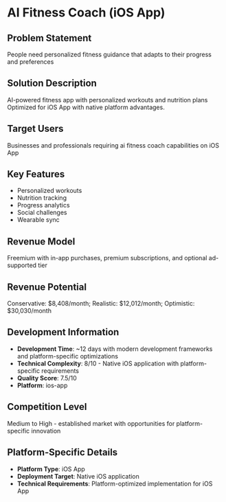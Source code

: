 # AI Fitness Coach (iOS App)

## Problem Statement
People need personalized fitness guidance that adapts to their progress and preferences

## Solution Description
AI-powered fitness app with personalized workouts and nutrition plans Optimized for iOS App with native platform advantages.

## Target Users
Businesses and professionals requiring ai fitness coach capabilities on iOS App

## Key Features
- Personalized workouts
- Nutrition tracking
- Progress analytics
- Social challenges
- Wearable sync

## Revenue Model
Freemium with in-app purchases, premium subscriptions, and optional ad-supported tier

## Revenue Potential
Conservative: $8,408/month; Realistic: $12,012/month; Optimistic: $30,030/month

## Development Information
- **Development Time**: ~12 days with modern development frameworks and platform-specific optimizations
- **Technical Complexity**: 8/10 - Native iOS application with platform-specific requirements
- **Quality Score**: 7.5/10
- **Platform**: ios-app

## Competition Level
Medium to High - established market with opportunities for platform-specific innovation

## Platform-Specific Details
- **Platform Type**: iOS App
- **Deployment Target**: Native iOS application
- **Technical Requirements**: Platform-optimized implementation for iOS App
